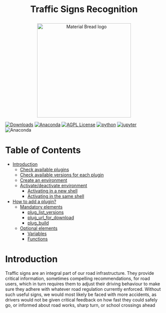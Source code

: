 #                                               <p align="center">          **Traffic Signs Recognition** </p>
<p align="center">
    <img width="300" src="https://i.pinimg.com/originals/11/0c/a4/110ca4166d4c0f7c55f711942232b5f0.jpg" alt="Material Bread logo">
</p>

[![Downloads](https://img.shields.io/badge/Opencv-install-green)](https://pypi.org/project/opencv-python)
[![Anaconda](https://img.shields.io/badge/%20download-numpy-brightgreen?style=flat&logo=numpy&logoColor=rgb)](https://pypi.org/project/numpy/)
[![AGPL License](https://img.shields.io/badge/license-AGPL-blue.svg)](http://www.gnu.org/licenses/agpl-3.0)
[![python](https://img.shields.io/badge/Python-3.9-3776AB.svg?style=flat&logo=python&logoColor=white)](https://www.python.org)
[![jupyter](https://img.shields.io/badge/Jupyter-Lab-F37626.svg?style=flat&logo=Jupyter)](https://jupyterlab.readthedocs.io/en/stable)
![Anaconda](https://anaconda.org/anaconda/anaconda/badges/version.svg)



Table of Contents
=================
  * [Introduction](#Introduction)
    * [Check available plugins](#check-available-plugins)
    * [Check available versions for each plugin](#check-available-versions-for-each-plugin)
    * [Create an environment](#create-an-environment)
    * [Activate/deactivate environment](#activatedeactivate-environment)
      * [Activating in a new shell](#activating-in-a-new-shell)
      * [Activating in the same shell](#activating-in-the-same-shell)
  * [How to add a plugin?](#how-to-add-a-plugin)
    * [Mandatory elements](#mandatory-elements)
      * [plug_list_versions](#plug_list_versions)
      * [plug_url_for_download](#plug_url_for_download)
      * [plug_build](#plug_build)
    * [Optional elements](#optional-elements)
      * [Variables](#variables)
      * [Functions](#functions)
# Introduction
Traffic signs are an integral part of our road infrastructure. They provide critical information, sometimes compelling recommendations, for road users, which in turn requires them to adjust their driving behaviour to make sure they adhere with whatever road regulation currently enforced. Without such useful signs, we would most likely be faced with more accidents, as drivers would not be given critical feedback on how fast they could safely go, or informed about road works, sharp turn, or school crossings ahead
